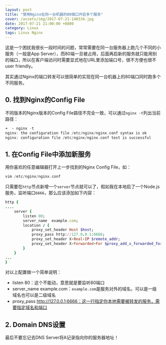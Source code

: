 ```yaml
---
layout: post
title: "使用Nginx在同一台机器的80端口开启多个服务"
cover: /assets/img/2017-07-21-140334.jpg
date: 2017-07-21 21:00:00 +0800
category: Linux
tags: Linux Nginx
---
```


这是一个困扰我很长一段时间的问题，常常需要在同一台服务器上跑几个不同的小服务（一般是App Server），而80端一旦被占用，后面再启新的服务就只能用别的端口，所以在客户端访问时需要显式地在URL里添加端口号，很不方便也很不user friendly。

其实通过Nginx的端口转发可以很简单的实现在同一台机器上的80端口同时跑多个不同服务。

## 0. 找到Nginx的Config File

不同版本的Nginx版本的Config File路径不完全一致，可以通过`nginx -t`列出当前路径：

```c
➜  ~ nginx -t
nginx: the configuration file /etc/nginx/nginx.conf syntax is ok
nginx: configuration file /etc/nginx/nginx.conf test is successful
```

## 1. 在Config File中添加新服务

用你喜欢的任意编辑器打开上一步找到的Nginx Config File，如：

```c
vim /etc/nginx/nginx.conf
```
只需要在`http`节点新增一个`server`节点就可以了，假如我在本地启了一个Node.js服务，监听端口`6666`，那么应该添加如下内容：

```ruby
http {
....
	server {
        listen 80;
        server_name  example.com;
        location / {
            proxy_set_header Host $host;
            proxy_pass http://127.0.0.1:6666;
            proxy_set_header X-Real-IP $remote_addr;
            proxy_set_header X-Forwarded-For $proxy_add_x_forwarded_for;
        }
	}
...
}
```

对以上配置做一个简单说明：

- listen 80：这个不能动，意思就是要监听80端口
- server_name  example.com：`example.com`是服务对外的域名，可以是一级域名也可以是二级域名
- proxy_pass http://127.0.0.1:6666：这一行指定你本地需要被转发的服务，需要指定域名和端口

## 2. Domain DNS设置

最后不要忘记去DNS Server将A记录指向你的服务器地址！


